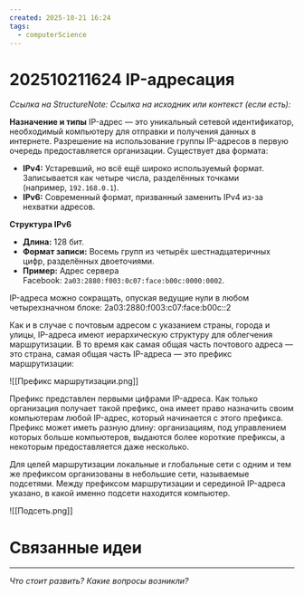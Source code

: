```yaml
---
created: 2025-10-21 16:24
tags:
  - computerScience
---
```

# 202510211624 IP-адресация

*Ссылка на StructureNote:*
*Ссылка на исходник или контекст (если есть):*

**Назначение и типы**
IP-адрес — это уникальный сетевой идентификатор, необходимый компьютеру для отправки и получения данных в интернете. Разрешение на использование группы IP-адресов в первую очередь предоставляется организации. Существует два формата:

- **IPv4:** Устаревший, но всё ещё широко используемый формат. Записывается как четыре числа, разделённых точками (например, `192.168.0.1`).
- **IPv6:** Современный формат, призванный заменить IPv4 из-за нехватки адресов.

**Структура IPv6**

- **Длина:** 128 бит.
- **Формат записи:** Восемь групп из четырёх шестнадцатеричных цифр, разделённых двоеточиями.
- **Пример:** Адрес сервера Facebook: `2a03:2880:f003:0c07:face:b00c:0000:0002`.

IP-адреса можно сокращать, опуская ведущие нули в любом четырехзначном блоке: 2a03:2880:f003:c07:face:b00c::2

Как и в случае с почтовым адресом с указанием страны, города и улицы, IP-адреса имеют иерархическую структуру для облегчения маршрутизации. В то время как самая общая часть почтового адреса — это страна, самая общая часть IP-адреса — это префикс маршрутизации:

![[Префикс маршрутизации.png]]

Префикс представлен первыми цифрами IP-адреса. Как только организация получает такой префикс, она имеет право назначить своим компьютерам любой IP-адрес, который начинается с этого префикса. Префикс может иметь разную длину: организациям, под управлением которых больше компьютеров, выдаются более короткие префиксы‚ а некоторым предоставляется даже несколько.

Для целей маршрутизации локальные и глобальные сети с одним и тем же префиксом организованы в небольшие сети, называемые подсетями. Между префиксом маршрутизации и серединой IP-адреса указано, в какой именно подсети находится компьютер.

![[Подсеть.png]]

# Связанные идеи

---

*Что стоит развить? Какие вопросы возникли?*
